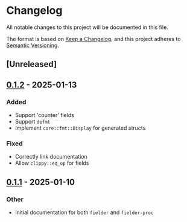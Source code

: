 # Changelog

All notable changes to this project will be documented in this file.

The format is based on [Keep a Changelog](https://keepachangelog.com/en/1.0.0/),
and this project adheres to [Semantic Versioning](https://semver.org/spec/v2.0.0.html).

## [Unreleased]

## [0.1.2](https://github.com/jack-weilage/fielder/compare/fielder-proc-v0.1.1...fielder-proc-v0.1.2) - 2025-01-13

### Added

- Support 'counter' fields
- Support `defmt`
- Implement `core::fmt::Display` for generated structs

### Fixed

- Correctly link documentation
- Allow `clippy::eq_op` for fields

## [0.1.1](https://github.com/jack-weilage/fielder/compare/fielder-proc-v0.1.0...fielder-proc-v0.1.1) - 2025-01-10

### Other

- Initial documentation for both `fielder` and `fielder-proc`

